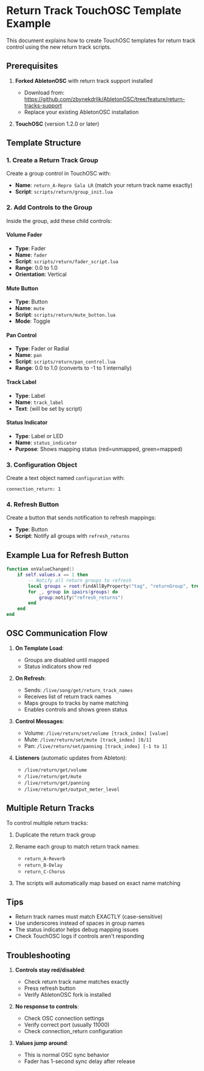 # Return Track TouchOSC Template Example

This document explains how to create TouchOSC templates for return track control using the new return track scripts.

## Prerequisites

1. **Forked AbletonOSC** with return track support installed
   - Download from: https://github.com/zbynekdrlik/AbletonOSC/tree/feature/return-tracks-support
   - Replace your existing AbletonOSC installation

2. **TouchOSC** (version 1.2.0 or later)

## Template Structure

### 1. Create a Return Track Group

Create a group control in TouchOSC with:
- **Name**: `return_A-Repro Sala LR` (match your return track name exactly)
- **Script**: `scripts/return/group_init.lua`

### 2. Add Controls to the Group

Inside the group, add these child controls:

#### Volume Fader
- **Type**: Fader
- **Name**: `fader`
- **Script**: `scripts/return/fader_script.lua`
- **Range**: 0.0 to 1.0
- **Orientation**: Vertical

#### Mute Button
- **Type**: Button
- **Name**: `mute`
- **Script**: `scripts/return/mute_button.lua`
- **Mode**: Toggle

#### Pan Control
- **Type**: Fader or Radial
- **Name**: `pan`
- **Script**: `scripts/return/pan_control.lua`
- **Range**: 0.0 to 1.0 (converts to -1 to 1 internally)

#### Track Label
- **Type**: Label
- **Name**: `track_label`
- **Text**: (will be set by script)

#### Status Indicator
- **Type**: Label or LED
- **Name**: `status_indicator`
- **Purpose**: Shows mapping status (red=unmapped, green=mapped)

### 3. Configuration Object

Create a text object named `configuration` with:
```
connection_return: 1
```

### 4. Refresh Button

Create a button that sends notification to refresh mappings:
- **Type**: Button
- **Script**: Notify all groups with `refresh_returns`

## Example Lua for Refresh Button

```lua
function onValueChanged()
    if self.values.x == 1 then
        -- Notify all return groups to refresh
        local groups = root:findAllByProperty("tag", "returnGroup", true)
        for _, group in ipairs(groups) do
            group:notify("refresh_returns")
        end
    end
end
```

## OSC Communication Flow

1. **On Template Load**:
   - Groups are disabled until mapped
   - Status indicators show red

2. **On Refresh**:
   - Sends: `/live/song/get/return_track_names`
   - Receives list of return track names
   - Maps groups to tracks by name matching
   - Enables controls and shows green status

3. **Control Messages**:
   - Volume: `/live/return/set/volume [track_index] [value]`
   - Mute: `/live/return/set/mute [track_index] [0/1]`
   - Pan: `/live/return/set/panning [track_index] [-1 to 1]`

4. **Listeners** (automatic updates from Ableton):
   - `/live/return/get/volume`
   - `/live/return/get/mute`
   - `/live/return/get/panning`
   - `/live/return/get/output_meter_level`

## Multiple Return Tracks

To control multiple return tracks:

1. Duplicate the return track group
2. Rename each group to match return track names:
   - `return_A-Reverb`
   - `return_B-Delay`
   - `return_C-Chorus`

3. The scripts will automatically map based on exact name matching

## Tips

- Return track names must match EXACTLY (case-sensitive)
- Use underscores instead of spaces in group names
- The status indicator helps debug mapping issues
- Check TouchOSC logs if controls aren't responding

## Troubleshooting

1. **Controls stay red/disabled**:
   - Check return track name matches exactly
   - Press refresh button
   - Verify AbletonOSC fork is installed

2. **No response to controls**:
   - Check OSC connection settings
   - Verify correct port (usually 11000)
   - Check connection_return configuration

3. **Values jump around**:
   - This is normal OSC sync behavior
   - Fader has 1-second sync delay after release